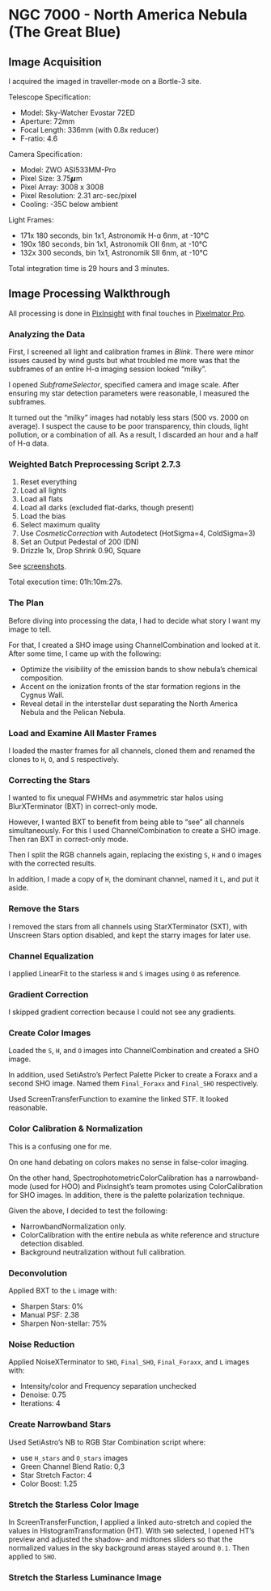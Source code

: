 # NGC 7000 - North America Nebula (The Great Blue)

## Image Acquisition 

I acquired the imaged in traveller-mode on a Bortle-3 site.

Telescope Specification:

- Model: Sky-Watcher Evostar 72ED
- Aperture: 72mm
- Focal Length: 336mm (with 0.8x reducer)
- F-ratio: 4.6

Camera Specification:

- Model: ZWO ASI533MM-Pro
- Pixel Size: 3.75𝞵m
- Pixel Array: 3008 x 3008
- Pixel Resolution: 2.31 arc-sec/pixel
- Cooling: -35C below ambient

Light Frames:

- 171x 180 seconds, bin 1x1, Astronomik H-ɑ 6nm, at -10°C
- 190x 180 seconds, bin 1x1, Astronomik OII 6nm, at -10°C
- 132x 300 seconds, bin 1x1, Astronomik SII 6nm, at -10°C

Total integration time is 29 hours and 3 minutes.

## Image Processing Walkthrough

All processing is done in [PixInsight](https://pixinsight.com) with final touches in [Pixelmator Pro](https://www.pixelmator.com/pro/).

### Analyzing the Data

First, I screened all light and calibration frames in *Blink*. There were minor issues caused by wind gusts but what troubled me more was that the subframes of an entire H-ɑ imaging session looked “milky”.

I opened *SubframeSelector*, specified camera and image scale. After ensuring my star detection parameters were reasonable, I measured the subframes.

It turned out the “milky” images had notably less stars (500 vs. 2000 on average). I suspect the cause to be poor transparency, thin clouds, light pollution, or a combination of all. As a result, I discarded an hour and a half of H-ɑ data.


### Weighted Batch Preprocessing Script 2.7.3

1. Reset everything
2. Load all lights
3. Load all flats
4. Load all darks (excluded flat-darks, though present)
5. Load the bias
6. Select maximum quality
7. Use *CosmeticCorrection* with Autodetect (HotSigma=4, ColdSigma=3)
8. Set an Output Pedestal of 200 (DN)
9. Drizzle 1x, Drop Shrink 0.90, Square

See [screenshots](./media/wbpp/).

Total execution time: 01h:10m:27s.

### The Plan

Before diving into processing the data, I had to decide what story I want my image to tell.

For that, I created a SHO image using ChannelCombination and looked at it. After some time, I came up with the following:

- Optimize the visibility of the emission bands to show nebula’s chemical composition.
- Accent on the ionization fronts of the star formation regions in the Cygnus Wall.
- Reveal detail in the interstellar dust separating the North America Nebula and the Pelican Nebula.

### Load and Examine All Master Frames

I loaded the master frames for all channels, cloned them and renamed the clones to `H`, `O`, and `S` respectively.

### Correcting the Stars

I wanted to fix unequal FWHMs and asymmetric star halos using BlurXTerminator (BXT) in correct-only mode.

However, I wanted BXT to benefit from being able to “see” all channels simultaneously. For this I used ChannelCombination to create a SHO image. Then ran BXT in correct-only mode.

Then I split the RGB channels again, replacing the existing `S`, `H` and `O` images with the corrected results.

In addition, I made a copy of `H`, the dominant channel, named it `L`, and put it aside.

### Remove the Stars

I removed the stars from all channels using StarXTerminator (SXT), with Unscreen Stars option disabled, and kept the starry images for later use.

### Channel Equalization

I applied LinearFit to the starless `H` and `S` images using `O` as reference.

### Gradient Correction

I skipped gradient correction because I could not see any gradients.

### Create Color Images

Loaded the `S`, `H`, and `O` images into ChannelCombination and created a SHO image.

In addition, used SetiAstro’s Perfect Palette Picker to create a Foraxx and a second SHO image. Named them `Final_Foraxx` and `Final_SHO` respectively. 

Used ScreenTransferFunction to examine the linked STF. It looked reasonable.

### Color Calibration & Normalization

This is a confusing one for me.

On one hand debating on colors makes no sense in false-color imaging.

On the other hand, SpectrophotometricColorCalibration has a narrowband-mode (used for HOO) and PixInsight’s team promotes using ColorCalibration for SHO images. In addition, there is the palette polarization technique.

Given the above, I decided to test the following:

- NarrowbandNormalization only.
- ColorCalibration with the entire nebula as white reference and structure detection disabled.
- Background neutralization without full calibration.

### Deconvolution

Applied BXT to the `L` image with:

- Sharpen Stars: 0%
- Manual PSF: 2.38
- Sharpen Non-stellar: 75%

### Noise Reduction

Applied NoiseXTerminator to `SHO`, `Final_SHO`, `Final_Foraxx`, and `L` images with:

- Intensity/color and Frequency separation unchecked
- Denoise: 0.75
- Iterations: 4

### Create Narrowband Stars

Used SetiAstro’s NB to RGB Star Combination script where:

- use `H_stars` and `O_stars` images
- Green Channel Blend Ratio: 0,3
- Star Stretch Factor: 4
- Color Boost: 1.25

### Stretch the Starless Color Image

In ScreenTransferFunction, I applied a linked auto-stretch and copied the values in HistogramTransformation (HT). With `SHO` selected, I opened HT’s preview and adjusted the shadow- and midtones sliders so that the normalized values in the sky background areas stayed around `0.1`. Then applied to `SHO`.

### Stretch the Starless Luminance Image